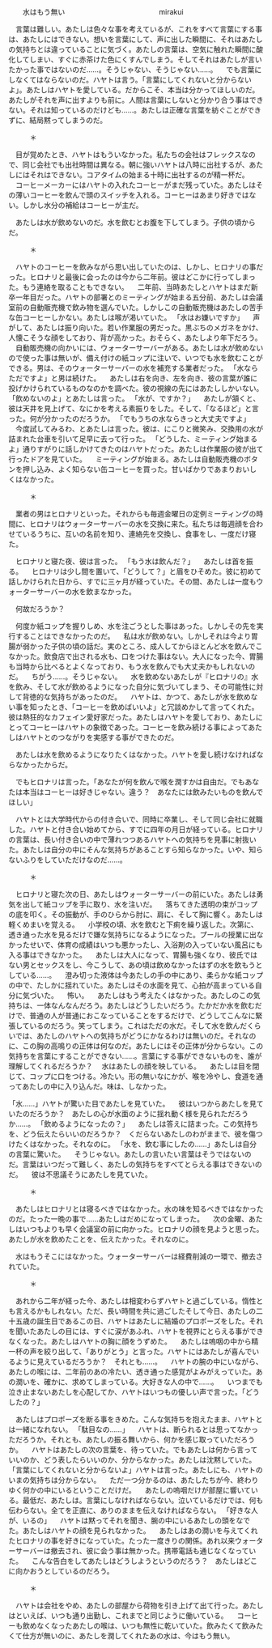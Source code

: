 　　水はもう無い
　　　　　　　　　　　　　mirakui


　言葉は難しい。あたしは色々な事を考えているが、これをすべて言葉にする事は、あたしにはできない。想いを言葉にして、声に出した瞬間に、それはあたしの気持ちとは違っていることに気づく。あたしの言葉は、空気に触れた瞬間に酸化してしまい、すぐに赤茶けた色にくすんでしまう。そしてそれはあたしが言いたかった事ではないのだ……。そうじゃない、そうじゃない……。
　でも言葉にしなくてはならないのだ。ハヤトは言う。「言葉にしてくれないと分からないよ」。あたしはハヤトを愛している。だからこそ、本当は分かってほしいのだ。あたしがそれを声に出すよりも前に。人間は言葉にしないと分かり合う事はできない。それは知っているのだけども……。あたしは正確な言葉を紡ぐことができずに、結局黙ってしまうのだ。

　　　＊

　目が覚めたとき、ハヤトはもういなかった。私たちの会社はフレックスなので、同じ会社でも出社時間は異なる。朝に強いハヤトは八時に出社するが、あたしにはそれはできない。コアタイムの始まる十時に出社するのが精一杯だ。
　コーヒーメーカーにはハヤトの入れたコーヒーがまだ残っていた。あたしはその薄いコーヒーを飲んで頭のスイッチを入れる。コーヒーはあまり好きではない。しかし水分の補給はコーヒーが主だ。

　あたしは水が飲めないのだ。水を飲むとお腹を下してしまう。子供の頃からだ。

　　　＊

　ハヤトのコーヒーを飲みながら思い出していたのは、しかし、ヒロナリの事だった。ヒロナリと最後に会ったのは今から二年前。彼はどこかに行ってしまった。もう連絡を取ることもできない。
　二年前、当時あたしとハヤトはまだ新卒一年目だった。ハヤトの部署とのミーティングが始まる五分前、あたしは会議室前の自動販売機で飲み物を選んでいた。しかしこの自動販売機はあたしの苦手な缶コーヒーしかない。あたしは喉が渇いていた。
「水はお嫌いですか」
　声がして、あたしは振り向いた。若い作業服の男だった。黒ぶちのメガネをかけ、人懐こそうな顔をしており、背が高かった。おそらく、あたしより年下だろう。
　自動販売機の向かいには、ウォーターサーバーがある。あたしは水が飲めないので使った事は無いが、備え付けの紙コップに注いで、いつでも水を飲むことができる。男は、そのウォーターサーバーの水を補充する業者だった。
「水ならただですよ」と男は続けた。
　あたしは右を向き、左を向き、彼の言葉が誰に投げかけられているものなのかを調べた。彼の視線の先にはあたししかいない。
「飲めないのよ」とあたしは言った。
「水が、ですか？」
　あたしが頷くと、彼は天井を見上げて、なにかを考える素振りをした。そして、「なるほど」と言った。何が分かったのだろうか。
「でもうちの水ならきっと大丈夫ですよ」
　今度試してみるわ、とあたしは言った。彼は、にこりと微笑み、交換用の水が詰まれた台車を引いて足早に去って行った。
「どうした、ミーティング始まるよ」通りすがりに話しかけてきたのはハヤトだった。あたしは作業服の彼が出て行ったドアを見ていた。
　ミーティングが始まる。あたしは自動販売機のボタンを押し込み、よく知らない缶コーヒーを買った。甘いばかりであまりおいしくはなかった。

　　　＊

　業者の男はヒロナリといった。それからも毎週金曜日の定例ミーティングの時間に、ヒロナリはウォーターサーバーの水を交換に来た。私たちは毎週顔を合わせているうちに、互いの名前を知り、連絡先を交換し、食事をし、一度だけ寝た。

　ヒロナリと寝た夜、彼は言った。
「もう水は飲んだ？」
　あたしは首を振る。
　ヒロナリは少し間を置いて、「どうして？」と眉をひそめた。彼に初めて話しかけられた日から、すでに三ヶ月が経っていた。その間、あたしは一度もウォーターサーバーの水を飲まなかった。

　何故だろうか？

　何度か紙コップを握りしめ、水を注ごうとした事はあった。しかしその先を実行することはできなかったのだ。
　私は水が飲めない。しかしそれは今より胃腸が弱かった子供の頃の話だ。実のところ、成人してからほとんど水を飲んでこなかった。飲食店で出される水も、口をつけた事はない。大人になった今、胃腸も当時から比べるとよくなっており、もう水を飲んでも大丈夫かもしれないのだ。
　ちがう……。そうじゃない。
　水を飲めないあたしが『ヒロナリの』水を飲み、そして水が飲めるようになった自分に気づいてしまう、その可能性に対して背徳的な気持ちがあったのだ。
　ハヤトは、かつて、あたしが水を飲めない事を知ったとき、「コーヒーを飲めばいいよ」と冗談めかして言ってくれた。彼は熱狂的なカフェイン愛好家だった。あたしはハヤトを愛しており、あたしにとってコーヒーはハヤトの象徴であった。コーヒーを飲み続ける事によってあたしはハヤトとのつながりを実感する事ができたのだ。

　あたしは水を飲めるようになりたくはなかった。ハヤトを愛し続けなければならなかったからだ。

　でもヒロナリは言った。「あなたが何を飲んで喉を潤すかは自由だ。でもあなたは本当はコーヒーは好きじゃない。違う？　あなたには飲みたいものを飲んでほしい」

　ハヤトとは大学時代からの付き合いで、同時に卒業し、そして同じ会社に就職した。ハヤトと付き合い始めてから、すでに四年の月日が経っている。ヒロナリの言葉は、長い付き合いの中で薄れつつあるハヤトへの気持ちを見事に射抜いた。あたしは自分の中にそんな気持ちがあることすら知らなかった。いや、知らないふりをしていただけなのだ……。

　　　＊

　ヒロナリと寝た次の日、あたしはウォーターサーバーの前にいた。あたしは勇気を出して紙コップを手に取り、水を注いだ。
　落ちてきた透明の束がコップの底を叩く。その振動が、手のひらから肘に、肩に、そして胸に響く。あたしは軽くめまいを覚える。
　小学校の頃、水を飲むと下痢を繰り返した。次第に、透き通った水を見るだけで嫌な気持ちになるようになった。プールの授業に出なかったせいで、体育の成績はいつも悪かったし、入浴剤の入っていない風呂にも入る事はできなかった。
　あたしは大人になって、胃腸も強くなり、彼氏ではない男とセックスをし、今こうして、あの頃は飲めなかったはずの水を飲もうとしている……。
　澄み切った液体は今あたしの手の中にあり、柔らかな紙コップの中で、たしかに揺れていた。あたしはその水面を見て、心拍が高まっている自分に気づいた。
　怖い。
　あたしはもう考えたくはなかった。あたしのこの気持ちは、一体なんなんだろう。あたしはどうしたいだろう。たかだか水を飲むだけで、普通の人が普通におこなっていることをするだけで、どうしてこんなに緊張しているのだろう。笑ってしまう。これはただの水だ。そして水を飲んだくらいでは、あたしのハヤトへの気持ちがどうにかなるわけは無いのだ。それなのに、この胸の高鳴りの正体は何なのだ。あたしにはその正体が分からない。この気持ちを言葉にすることができない……。言葉にする事ができないものを、誰が理解してくれるだろうか？
　水はあたしの顔を映している。
　あたしは目を閉じて、コップに口をつける。冷たい。形の無いなにかが、喉を冷やし、食道を通ってあたしの中に入り込んだ。味は、しなかった。

「水……」ハヤトが驚いた目であたしを見ていた。
　彼はいつからあたしを見ていたのだろうか？　あたしの心が水面のように揺れ動く様を見られただろうか……。
「飲めるようになったの？」
　あたしは答えに詰まった。この気持ちを、どう伝えたらいいのだろうか？　くだらないあたしのわがままで、彼を傷つけたくはなかった。それなのに。
「水を、飲む事にしたの……」あたしは自分の言葉に驚いた。
　そうじゃない。あたしの言いたい言葉はそうではないのだ。言葉はいつだって難しく、あたしの気持ちをすべてとらえる事はできないのだ。
　彼は不思議そうにあたしを見ていた。

　　　＊

　あたしはヒロナリとは寝るべきではなかった。水の味を知るべきではなかったのだ。たった一晩の事で……あたしはだめになってしまった。
　次の金曜、あたしはいつもよりも早く会議室の前に向かった。ヒロナリの顔を見ようと思った。あたしが水を飲めたことを、伝えたかった。それなのに。

　水はもうそこにはなかった。ウォーターサーバーは経費削減の一環で、撤去されていた。

　　　＊

　あれから二年が経った今、あたしは相変わらずハヤトと過ごしている。惰性とも言えるかもしれない。ただ、長い時間を共に過ごしたそして今日、あたしの二十五歳の誕生日であるこの日、ハヤトはあたしに結婚のプロポーズをした。それを聞いたあたしの目には、すぐに涙があふれ、ハヤトを視界にとらえる事ができなくなった。あたしはハヤトの胸に顔をうずめた。
　あたしは嗚咽の中から精一杯の声を絞り出して、「ありがとう」と言った。ハヤトにはあたしが喜んでいるように見えているだろうか？　それとも……。
　ハヤトの腕の中にいながら、あたしの喉には、二年前のあの冷たい、透き通った感覚がよみがえっていた。あの潤いを、確かに、求めてしまっている。大好きな人の中で……。
　いつまでも泣き止まないあたしを心配してか、ハヤトはいつもの優しい声で言った。「どうしたの？」

　あたしはプロポーズを断る事をきめた。こんな気持ちを抱えたまま、ハヤトとは一緒になれない。
「駄目なの……」
　ハヤトは、断られるとは思ってなかっただろうか。それとも、あたしの振る舞いから、何かを感じ取っていただろうか。
　ハヤトはあたしの次の言葉を、待っていた。でもあたしは何から言っていいのか、どう表したらいいのか、分からなかった。あたしは沈黙していた。
「言葉にしてくれないと分からないよ」ハヤトは言った。あたしにも、ハヤトのいまの気持ちは分からない。
　ただ一つ分かるのは、あたしたちが今、終わりゆく何かの中にいるということだけだ。
　あたしの嗚咽だけが部屋に響いている。最低だ、あたしは。言葉にしなければならない。泣いているだけでは、何も伝わらない。全てを正直に、ありのままを伝えなければならない。
「好きな人が、いるの」
　ハヤトは黙ってそれを聞き、腕の中にいるあたしの頭をなでた。あたしはハヤトの顔を見られなかった。
　あたしはあの潤いを与えてくれたヒロナリの事を好きになっていた。たった一度きりの関係。あれ以来ウォーターサーバーは撤去され、彼に会う事は無かった。携帯電話も通じなくなっていた。
　こんな告白をしてあたしはどうしようというのだろう？　あたしはどこに向かおうとしているのだろう。

　　　＊

　ハヤトは会社をやめ、あたしの部屋から荷物を引き上げて出て行った。あたしはといえば、いつも通り出勤し、これまでと同じように働いている。
　コーヒーも飲めなくなったあたしの喉は、いつも無性に乾いていた。飲みたくて飲みたくて仕方が無いのに、あたしを潤してくれたあの水は、今はもう無い。
